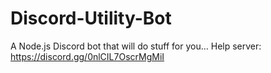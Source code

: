 # Discord-Utility-Bot
A Node.js Discord bot that will do stuff for you... Help server: https://discord.gg/0nlCIL7OscrMgMiI

